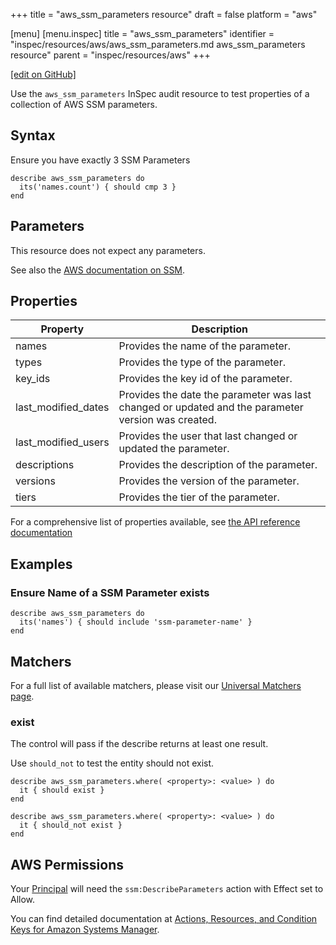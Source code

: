 +++
title = "aws_ssm_parameters resource"
draft = false
platform = "aws"

[menu]
  [menu.inspec]
    title = "aws_ssm_parameters"
    identifier = "inspec/resources/aws/aws_ssm_parameters.md aws_ssm_parameters resource"
    parent = "inspec/resources/aws"
+++

[\[edit on GitHub\]](https://github.com/inspec/inspec/blob/master/www/content/inspec/resources/aws_ssm_parameters.md)

Use the `aws_ssm_parameters` InSpec audit resource to test properties of a collection of AWS SSM parameters.

## Syntax

Ensure you have exactly 3 SSM Parameters

    describe aws_ssm_parameters do
      its('names.count') { should cmp 3 }
    end

## Parameters

This resource does not expect any parameters.

See also the [AWS documentation on SSM](https://docs.aws.amazon.com/systems-manager/?id=docs_gateway).

## Properties

| Property            | Description                                                                                        |
| ------------------- | -------------------------------------------------------------------------------------------------- |
| names               | Provides the name of the parameter.                                                                |
| types               | Provides the type of the parameter.                                                                |
| key_ids             | Provides the key id of the parameter.                                                              |
| last_modified_dates | Provides the date the parameter was last changed or updated and the parameter version was created. |
| last_modified_users | Provides the user that last changed or updated the parameter.                                      |
| descriptions        | Provides the description of the parameter.                                                         |
| versions            | Provides the version of the parameter.                                                             |
| tiers               | Provides the tier of the parameter.                                                                |

For a comprehensive list of properties available, see [the API reference documentation](https://docs.aws.amazon.com/systems-manager/latest/APIReference/API_Parameter.html)

## Examples

### Ensure Name of a SSM Parameter exists

    describe aws_ssm_parameters do
      its('names') { should include 'ssm-parameter-name' }
    end

## Matchers

For a full list of available matchers, please visit our [Universal Matchers page](/inspec/matchers/).

### exist

The control will pass if the describe returns at least one result.

Use `should_not` to test the entity should not exist.

    describe aws_ssm_parameters.where( <property>: <value> ) do
      it { should exist }
    end

    describe aws_ssm_parameters.where( <property>: <value> ) do
      it { should_not exist }
    end

## AWS Permissions

Your [Principal](https://docs.aws.amazon.com/IAM/latest/UserGuide/intro-structure.html#intro-structure-principal) will need the `ssm:DescribeParameters` action with Effect set to Allow.

You can find detailed documentation at [Actions, Resources, and Condition Keys for Amazon Systems Manager](https://docs.aws.amazon.com/IAM/latest/UserGuide/list_awssystemsmanager.html).
